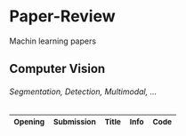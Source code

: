# Paper-Review
 Machin learning papers
 
 ## Computer Vision
###### Segmentation, Detection, Multimodal, ...
| <sub>Opening</sub> | <sub>Submission</sub> | <sub>Title</sub> | <sub>Info</sub> | <sub>Code</sub> |
| :--- | :--- | :--- | :--- | :--- |
